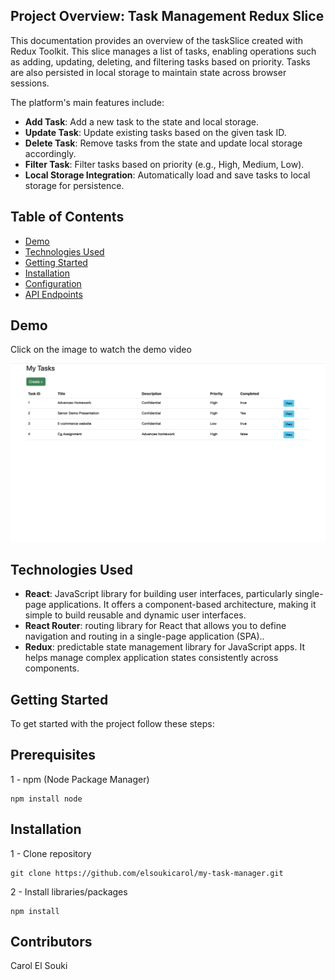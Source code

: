 ## Project Overview: Task Management Redux Slice

This documentation provides an overview of the taskSlice created with Redux Toolkit. This slice manages a list of tasks, enabling operations such as adding, updating, deleting, and filtering tasks based on priority. Tasks are also persisted in local storage to maintain state across browser sessions.

The platform's main features include:

- **Add Task**: Add a new task to the state and local storage.
- **Update Task**: Update existing tasks based on the given task ID.
- **Delete Task**: Remove tasks from the state and update local storage accordingly.
- **Filter Task**: Filter tasks based on priority (e.g., High, Medium, Low).
- **Local Storage Integration**: Automatically load and save tasks to local storage for persistence.

## Table of Contents

- [Demo](#Demo)
- [Technologies Used](#technologies-used)
- [Getting Started](#getting-started)
- [Installation](#installation)
- [Configuration](#configuration)
- [API Endpoints](#api-endpoints)

## Demo

Click on the image to watch the demo video

[![Alt text](client/public/MytasksProject.png)](https://drive.google.com/file/d/1Zf6PeVK5PPaPNwy8KIJsjNQdqzwh6QCJ/view?usp=sharing)

## Technologies Used

- **React**: JavaScript library for building user interfaces, particularly single-page applications. It offers a component-based architecture, making it simple to build reusable and dynamic user interfaces.
- **React Router**: routing library for React that allows you to define navigation and routing in a single-page application (SPA)..
- **Redux**: predictable state management library for JavaScript apps. It helps manage complex application states consistently across components.

## Getting Started

To get started with the project follow these steps:

## Prerequisites

  1 - npm (Node Package Manager)

    npm install node


## Installation

  1 - Clone repository

    git clone https://github.com/elsoukicarol/my-task-manager.git

  2 - Install libraries/packages

    npm install

## Contributors
Carol El Souki
